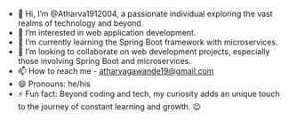 - 👋 Hi, I’m @Atharva1912004, a passionate individual exploring the vast realms of technology and beyond.
- 👀 I’m interested in web application development.
- 🌱 I’m currently learning the Spring Boot framework with microservices.
- 💞️ I’m looking to collaborate on web development projects, especially those involving Spring Boot and microservices.
- 📫 How to reach me - atharvagawande19@gmail.com
- 😄 Pronouns: he/his
- ⚡ Fun fact: Beyond coding and tech, my curiosity adds an unique touch to the journey of constant learning and growth. 😉
<!---
Atharva1912004/Atharva1912004 is a ✨ special ✨ repository because its `README.md` (this file) appears on your GitHub profile.
You can click the Preview link to take a look at your changes.
--->
